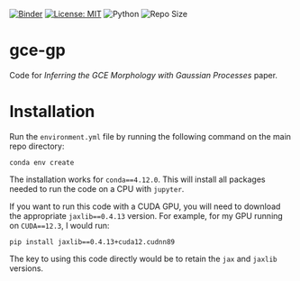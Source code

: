 [![Binder](https://mybinder.org/badge_logo.svg)](https://mybinder.org/v2/gh/edwarddramirez/gce-gp/HEAD) [![License: MIT](https://img.shields.io/badge/License-MIT-brightgreen.svg)](https://opensource.org/license/mit) ![Python](https://img.shields.io/badge/python-3.11.4-blue.svg) ![Repo Size](https://img.shields.io/github/repo-size/edwarddramirez/gce-gp) 

# gce-gp

Code for *Inferring the GCE Morphology with Gaussian Processes* paper. 

# Installation
Run the `environment.yml` file by running the following command on the main repo directory:
```
conda env create
```
The installation works for `conda==4.12.0`. This will install all packages needed to run the code on a CPU with `jupyter`. 

If you want to run this code with a CUDA GPU, you will need to download the appropriate `jaxlib==0.4.13` version. For example, for my GPU running on `CUDA==12.3`, I would run:
```
pip install jaxlib==0.4.13+cuda12.cudnn89
```
The key to using this code directly would be to retain the `jax` and `jaxlib` versions. 
